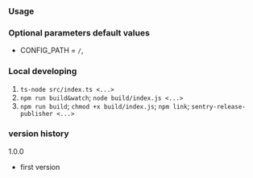 
### Usage


### Optional parameters default values
- CONFIG_PATH = `/`,

### Local developing
1. `ts-node src/index.ts <...>`
2. `npm run build&watch`; `node build/index.js <...>`
3. `npm run build`; `chmod +x build/index.js`; `npm link`; `sentry-release-publisher <...>`

### version history

1.0.0
- first version
